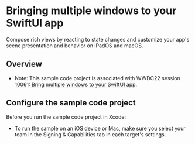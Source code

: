# Bringing multiple windows to your SwiftUI app 

Compose rich views by reacting to state changes and customize your app's scene presentation and behavior on iPadOS and macOS.

## Overview

- Note: This sample code project is associated with WWDC22 session [10061: Bring multiple windows to your SwiftUI app](https://developer.apple.com/wwdc22/10061/).

## Configure the sample code project

Before you run the sample code project in Xcode:

* To run the sample on an iOS device or Mac, make sure you select your team in the Signing & Capabilities tab in each target's settings.
